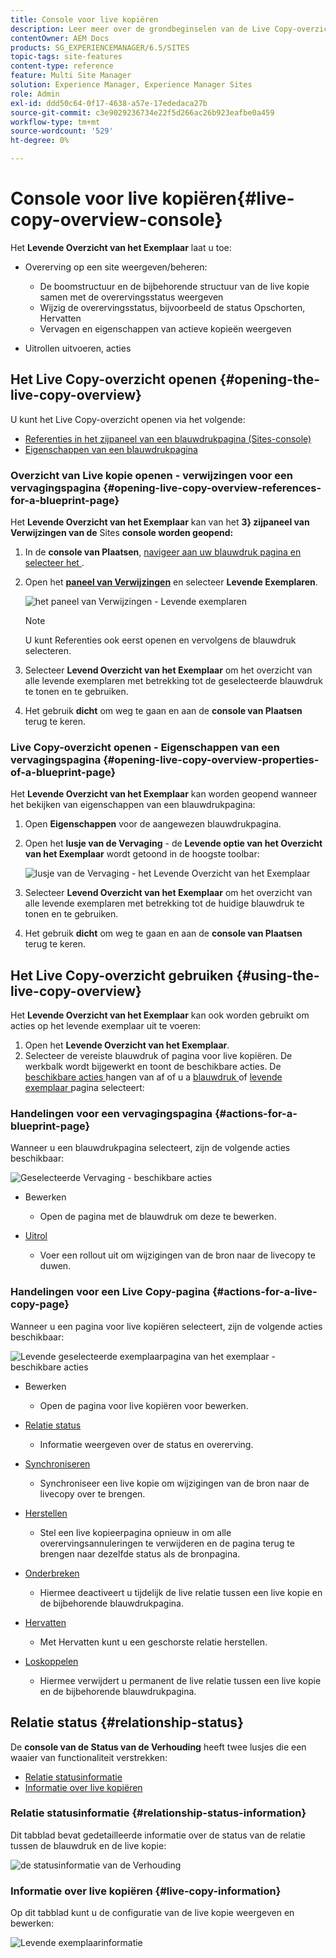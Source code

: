 ```yaml
---
title: Console voor live kopiëren
description: Leer meer over de grondbeginselen van de Live Copy-overzichtsconsole.
contentOwner: AEM Docs
products: SG_EXPERIENCEMANAGER/6.5/SITES
topic-tags: site-features
content-type: reference
feature: Multi Site Manager
solution: Experience Manager, Experience Manager Sites
role: Admin
exl-id: ddd50c64-0f17-4638-a57e-17ededaca27b
source-git-commit: c3e9029236734e22f5d266ac26b923eafbe0a459
workflow-type: tm+mt
source-wordcount: '529'
ht-degree: 0%

---
```


# Console voor live kopiëren{#live-copy-overview-console}

Het **Levende Overzicht van het Exemplaar** laat u toe:

* Overerving op een site weergeven/beheren:

   * De boomstructuur en de bijbehorende structuur van de live kopie samen met de overervingsstatus weergeven
   * Wijzig de overervingsstatus, bijvoorbeeld de status Opschorten, Hervatten
   * Vervagen en eigenschappen van actieve kopieën weergeven

* Uitrollen uitvoeren, acties

## Het Live Copy-overzicht openen {#opening-the-live-copy-overview}

U kunt het Live Copy-overzicht openen via het volgende:

* [Referenties in het zijpaneel van een blauwdrukpagina (Sites-console)](#opening-live-copy-overview-references-for-a-blueprint-page)
* [Eigenschappen van een blauwdrukpagina](#opening-live-copy-overview-properties-of-a-blueprint-page)

### Overzicht van Live kopie openen - verwijzingen voor een vervagingspagina {#opening-live-copy-overview-references-for-a-blueprint-page}

Het **Levende Overzicht van het Exemplaar** kan van het **3} zijpaneel van Verwijzingen van de** Sites **console worden geopend:**

1. In de **console van Plaatsen**, [ navigeer aan uw blauwdruk pagina en selecteer het ](/help/sites-authoring/basic-handling.md#viewing-and-selecting-resources).
1. Open het **[paneel van Verwijzingen](/help/sites-authoring/basic-handling.md#references)** en selecteer **Levende Exemplaren**.

   ![ het paneel van Verwijzingen - Levende exemplaren ](assets/chlimage_1-359.png)

   >[!NOTE]
   >
   >U kunt Referenties ook eerst openen en vervolgens de blauwdruk selecteren.

1. Selecteer **Levend Overzicht van het Exemplaar** om het overzicht van alle levende exemplaren met betrekking tot de geselecteerde blauwdruk te tonen en te gebruiken.
1. Het gebruik **dicht** om weg te gaan en aan de **console van Plaatsen** terug te keren.

### Live Copy-overzicht openen - Eigenschappen van een vervagingspagina {#opening-live-copy-overview-properties-of-a-blueprint-page}

Het **Levende Overzicht van het Exemplaar** kan worden geopend wanneer het bekijken van eigenschappen van een blauwdrukpagina:

1. Open **Eigenschappen** voor de aangewezen blauwdrukpagina.
1. Open het **lusje van de Vervaging** - de **Levende optie van het Overzicht van het Exemplaar** wordt getoond in de hoogste toolbar:

   ![ lusje van de Vervaging - het Levende Overzicht van het Exemplaar ](assets/chlimage_1-360.png)

1. Selecteer **Levend Overzicht van het Exemplaar** om het overzicht van alle levende exemplaren met betrekking tot de huidige blauwdruk te tonen en te gebruiken.

1. Het gebruik **dicht** om weg te gaan en aan de **console van Plaatsen** terug te keren.

## Het Live Copy-overzicht gebruiken {#using-the-live-copy-overview}

Het **Levende Overzicht van het Exemplaar** kan ook worden gebruikt om acties op het levende exemplaar uit te voeren:

1. Open het **Levende Overzicht van het Exemplaar**.
1. Selecteer de vereiste blauwdruk of pagina voor live kopiëren. De werkbalk wordt bijgewerkt en toont de beschikbare acties. De [ beschikbare acties ](/help/sites-administering/msm.md#terms-used) hangen van af of u a [ blauwdruk ](#actions-for-a-blueprint-page) of [ levende exemplaar ](#actions-for-a-live-copy-page) pagina selecteert:

### Handelingen voor een vervagingspagina {#actions-for-a-blueprint-page}

Wanneer u een blauwdrukpagina selecteert, zijn de volgende acties beschikbaar:

![ Geselecteerde Vervaging - beschikbare acties ](assets/chlimage_1-361.png)

* Bewerken

   * Open de pagina met de blauwdruk om deze te bewerken.

* [Uitrol](/help/sites-administering/msm.md#rollout-and-synchronize)

   * Voer een rollout uit om wijzigingen van de bron naar de livecopy te duwen.

### Handelingen voor een Live Copy-pagina {#actions-for-a-live-copy-page}

Wanneer u een pagina voor live kopiëren selecteert, zijn de volgende acties beschikbaar:

![ Levende geselecteerde exemplaarpagina van het exemplaar - beschikbare acties ](assets/chlimage_1-362.png)

* Bewerken

   * Open de pagina voor live kopiëren voor bewerken.

* [Relatie status](#relationship-status)

   * Informatie weergeven over de status en overerving.

* [Synchroniseren](/help/sites-administering/msm.md#rollout-and-synchronize)

   * Synchroniseer een live kopie om wijzigingen van de bron naar de livecopy over te brengen.

* [Herstellen](/help/sites-administering/msm-livecopy.md#resetting-a-live-copy-page)

   * Stel een live kopieerpagina opnieuw in om alle overervingsannuleringen te verwijderen en de pagina terug te brengen naar dezelfde status als de bronpagina.

* [Onderbreken](/help/sites-administering/msm.md#suspending-and-cancelling-inheritance-and-synchronization)

   * Hiermee deactiveert u tijdelijk de live relatie tussen een live kopie en de bijbehorende blauwdrukpagina.

* [Hervatten](/help/sites-administering/msm-livecopy.md#resuming-inheritance-for-a-page)

   * Met Hervatten kunt u een geschorste relatie herstellen.

* [Loskoppelen](/help/sites-administering/msm.md#detaching-a-live-copy)

   * Hiermee verwijdert u permanent de live relatie tussen een live kopie en de bijbehorende blauwdrukpagina.

## Relatie status {#relationship-status}

De **console van de Status van de Verhouding** heeft twee lusjes die een waaier van functionaliteit verstrekken:

* [Relatie statusinformatie](#relationship-status-information)
* [Informatie over live kopiëren](#live-copy-information)

### Relatie statusinformatie {#relationship-status-information}

Dit tabblad bevat gedetailleerde informatie over de status van de relatie tussen de blauwdruk en de live kopie:

![ de statusinformatie van de Verhouding ](assets/chlimage_1-363.png)

### Informatie over live kopiëren {#live-copy-information}

Op dit tabblad kunt u de configuratie van de live kopie weergeven en bewerken:

![ Levende exemplaarinformatie ](assets/chlimage_1-364.png)
